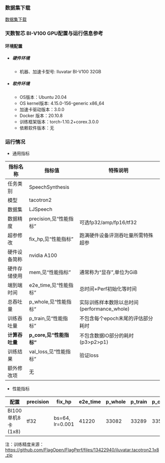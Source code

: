 ### 数据集下载

[数据集下载](../../benchmarks/tacotron2/README.md#数据集下载地址)

### 天数智芯 BI-V100 GPU配置与运行信息参考
#### 环境配置
- ##### 硬件环境
    - 机器、加速卡型号: Iluvatar BI-V100 32GB

- ##### 软件环境
   - OS版本：Ubuntu 20.04
   - OS kernel版本:  4.15.0-156-generic x86_64    
   - 加速卡驱动版本：3.0.0
   - Docker 版本：20.10.8
   - 训练框架版本：torch-1.10.2+corex.3.0.0
   - 依赖软件版本：无



### 运行情况
* 通用指标

| 指标名称       | 指标值                  | 特殊说明                                    |
| -------------- | ----------------------- | ------------------------------------------- |
| 任务类别       | SpeechSynthesis         |                                             |
| 模型           | tacotron2               |                                             |
| 数据集         | LJSpeech                |                                             |
| 数据精度       | precision,见“性能指标”  | 可选fp32/amp/fp16/tf32                      |
| 超参修改       | fix_hp,见“性能指标”     | 跑满硬件设备评测吞吐量所需特殊超参          |
| 硬件设备简称   | nvidia A100             |                                             |
| 硬件存储使用   | mem,见“性能指标”        | 通常称为“显存”,单位为GiB                    |
| 端到端时间     | e2e_time,见“性能指标”   | 总时间+Perf初始化等时间                     |
| 总吞吐量       | p_whole,见“性能指标”    | 实际训练样本数除以总时间(performance_whole) |
| 训练吞吐量     | p_train,见“性能指标”    | 不包含每个epoch末尾的评估部分耗时           |
| **计算吞吐量** | **p_core,见“性能指标”** | 不包含数据IO部分的耗时(p3>p2>p1)            |
| 训练结果       | val_loss,见“性能指标”   | 验证loss                                    |
| 额外修改项     | 无                      |                                             |

* 性能指标

| 配置               | precision|    fix_hp       | e2e_time | p_whole | p_train | p_core | val_loss | mem       |
|--------------------| ---------| ----------------| ---------| ------- | ------- | ------ | -------- | --------- |
| BI100单机8卡(1x8)  | tf32     | bs=64, lr=0.001 | 41220    | 33082    | 33289   | 33511  | 0.4833  | 18.4/32.0  |

注：训练精度来源：https://github.com/FlagOpen/FlagPerf/files/13422940/iluvatar.tacotron2.1x8.zip
